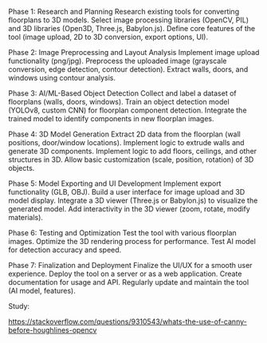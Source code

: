 Phase 1: Research and Planning
    Research existing tools for converting floorplans to 3D models.
    Select image processing libraries (OpenCV, PIL) and 3D libraries (Open3D, Three.js, Babylon.js).
    Define core features of the tool (image upload, 2D to 3D conversion, export options, UI).

Phase 2: Image Preprocessing and Layout Analysis
    Implement image upload functionality (png/jpg).
    Preprocess the uploaded image (grayscale conversion, edge detection, contour detection).
    Extract walls, doors, and windows using contour analysis.

Phase 3: AI/ML-Based Object Detection
    Collect and label a dataset of floorplans (walls, doors, windows).
    Train an object detection model (YOLOv8, custom CNN) for floorplan component detection.
    Integrate the trained model to identify components in new floorplan images.

Phase 4: 3D Model Generation
    Extract 2D data from the floorplan (wall positions, door/window locations).
    Implement logic to extrude walls and generate 3D components.
    Implement logic to add floors, ceilings, and other structures in 3D.
    Allow basic customization (scale, position, rotation) of 3D objects.

Phase 5: Model Exporting and UI Development
    Implement export functionality (GLB, OBJ).
    Build a user interface for image upload and 3D model display.
    Integrate a 3D viewer (Three.js or Babylon.js) to visualize the generated model.
    Add interactivity in the 3D viewer (zoom, rotate, modify materials).

Phase 6: Testing and Optimization
    Test the tool with various floorplan images.
    Optimize the 3D rendering process for performance.
    Test AI model for detection accuracy and speed.


Phase 7: Finalization and Deployment
    Finalize the UI/UX for a smooth user experience.
    Deploy the tool on a server or as a web application.
    Create documentation for usage and API.
    Regularly update and maintain the tool (AI model, features).


Study:

https://stackoverflow.com/questions/9310543/whats-the-use-of-canny-before-houghlines-opencv